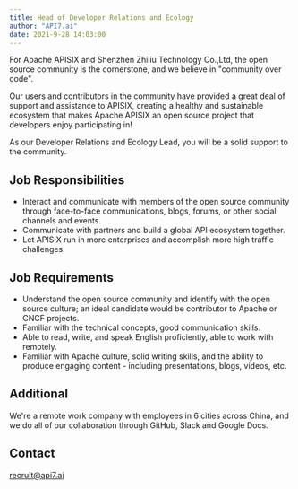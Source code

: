 ```yaml
---
title: Head of Developer Relations and Ecology
author: "API7.ai"
date: 2021-9-28 14:03:00
---
```


For Apache APISIX and Shenzhen Zhiliu Technology Co.,Ltd, the open source community is the cornerstone, and we believe in "community over code".

Our users and contributors in the community have provided a great deal of support and assistance to APISIX, creating a healthy and sustainable ecosystem that makes Apache APISIX an open source project that developers enjoy participating in!

As our Developer Relations and Ecology Lead, you will be a solid support to the community.

## Job Responsibilities

- Interact and communicate with members of the open source community through face-to-face communications, blogs, forums, or other social channels and events.
- Communicate with partners and build a global API ecosystem together.
- Let APISIX run in more enterprises and accomplish more high traffic challenges.

## Job Requirements

- Understand the open source community and identify with the open source culture; an ideal candidate would be contributor to Apache or CNCF projects.
- Familiar with the technical concepts, good communication skills.
- Able to read, write, and speak English proficiently, able to work with remotely.
- Familiar with Apache culture, solid writing skills, and the ability to produce engaging content - including presentations, blogs, videos, etc.

## Additional

We're a remote work company with employees in 6 cities across China, and we do all of our collaboration through GitHub, Slack and Google Docs.

## Contact

[recruit@api7.ai](mailto:recruit@api7.ai)
